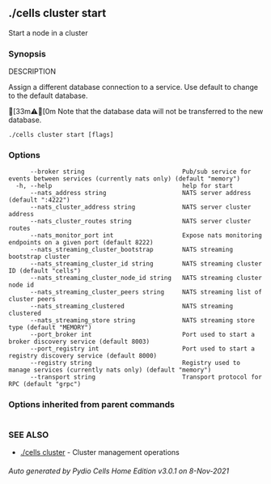 ## ./cells cluster start

Start a node in a cluster

### Synopsis


DESCRIPTION

  Assign a different database connection to a service. 
  Use default to change to the default database.

[33m⚠[0m  Note that the database data will not be transferred to the new database.

```
./cells cluster start [flags]
```

### Options

```
      --broker string                           Pub/sub service for events between services (currently nats only) (default "memory")
  -h, --help                                    help for start
      --nats_address string                     NATS server address (default ":4222")
      --nats_cluster_address string             NATS server cluster address
      --nats_cluster_routes string              NATS server cluster routes
      --nats_monitor_port int                   Expose nats monitoring endpoints on a given port (default 8222)
      --nats_streaming_cluster_bootstrap        NATS streaming bootstrap cluster
      --nats_streaming_cluster_id string        NATS streaming cluster ID (default "cells")
      --nats_streaming_cluster_node_id string   NATS streaming cluster node id
      --nats_streaming_cluster_peers string     NATS streaming list of cluster peers
      --nats_streaming_clustered                NATS streaming clustered
      --nats_streaming_store string             NATS streaming store type (default "MEMORY")
      --port_broker int                         Port used to start a broker discovery service (default 8003)
      --port_registry int                       Port used to start a registry discovery service (default 8000)
      --registry string                         Registry used to manage services (currently nats only) (default "memory")
      --transport string                        Transport protocol for RPC (default "grpc")
```

### Options inherited from parent commands

```
```

### SEE ALSO

* [./cells cluster](./cells-cluster)	 - Cluster management operations

###### Auto generated by Pydio Cells Home Edition v3.0.1 on 8-Nov-2021
